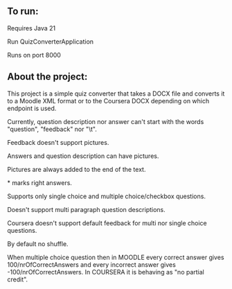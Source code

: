 ## To run:

Requires Java 21

Run QuizConverterApplication

Runs on port 8000

## About the project:

This project is a simple quiz converter that takes a DOCX file and converts it to a Moodle XML format or to the Coursera
DOCX depending on which endpoint is used.

Currently, question description nor answer can't start with the words "question", "feedback" nor "\t".

Feedback doesn't support pictures.

Answers and question description can have pictures.

Pictures are always added to the end of the text.

\* marks right answers.

Supports only single choice and multiple choice/checkbox questions.

Doesn't support multi paragraph question descriptions. 

Coursera doesn't support default feedback for multi nor single choice questions.

By default no shuffle.

When multiple choice question then in MOODLE every correct answer gives 100/nrOfCorrectAnswers and every incorrect answer gives
-100/nrOfCorrectAnswers. In COURSERA it is behaving as "no partial credit".

